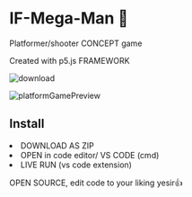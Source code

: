 <h1>IF-Mega-Man 🔫</h1>
<p>Platformer/shooter CONCEPT game </p>
Created with p5.js FRAMEWORK


![download](https://github.com/user-attachments/assets/ea91262c-7bce-4a2c-b685-375faf888833)

![platformGamePreview](https://github.com/user-attachments/assets/2751d1a2-a8c9-46e5-82eb-d0c2c3228a67)

<h2>Install</h2>
<li>DOWNLOAD AS ZIP</li>
<li>OPEN in code editor/ VS CODE (cmd)</li>
<li>LIVE RUN (vs code extension)</li>

OPEN SOURCE, edit code to your liking yesir👍
